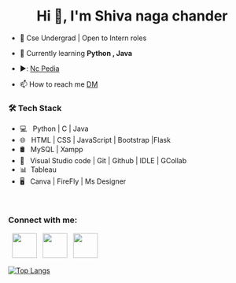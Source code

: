 <h1 align="center">Hi 👋, I'm Shiva naga chander</h1>


- 🚀 Cse Undergrad | Open to Intern roles

- 🌱 Currently learning **Python , Java**

- ▶️: [Nc Pedia](https://www.youtube.com/@Ncpedia)

- 📫 How to reach me [DM](mailto:shivanagachander@gmail.com)

<h3>🛠 Tech Stack</h3>

- 💻 &nbsp; Python | C | Java
- 🌐 &nbsp;  HTML | CSS | JavaScript | Bootstrap |Flask
- 🛢 &nbsp; MySQL | Xampp
- 🔧 &nbsp; Visual Studio code | Git | Github | IDLE | GCollab
- 📊 &nbsp;Tableau
- 🖥 &nbsp; Canva | FireFly | Ms Designer 

<br>
<h3 align="left">Connect with me:</h3>
<p align="left">
&nbsp; <a href="https://instagram.com/shiva_nc_?igshid=ZDdkNTZiNTM=" target="_blank" rel="noopener noreferrer"><img src="https://img.icons8.com/plasticine/100/000000/instagram-new.png" width="50" /></a>  
&nbsp; <a href="https://www.linkedin.com/in/shiva-nagachander-r-53a707254" target="_blank" rel="noopener noreferrer"><img src="https://img.icons8.com/plasticine/100/000000/linkedin.png" width="50" /></a>
&nbsp; <a href="mailto:shivanagachander@gmail.com" target="_blank" rel="noopener noreferrer"><img src="https://img.icons8.com/plasticine/100/000000/gmail.png"  width="50" /></a>
</p>
<!-- <img align="center" src="https://github-readme-stats.vercel.app/api?username=ShivaNagachander&theme=chartreuse-dark&show_icons=true"> -->

[![Top Langs](https://github-readme-stats.vercel.app/api/top-langs/?username=ShivaNagachander&layout=compact&text_color=daf7dc&bg_color=151515)](https://github.com/ShivaNagachander/github-readme-stats)

